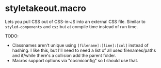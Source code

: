 # styletakeout.macro

Lets you pull CSS out of CSS-in-JS into an external CSS file. Similar to
`styled-components` and `csz` but at compile time instead of run time.

TODO:
  - Classnames aren't unique using `[filename]:[line]:[col]` instead of hashing.
    I like this, but I'll need to need a list of all used filenames/paths and
    if/while there's a collision add the parent folder.
  - Macros support options via "cosmiconfig" so I should use that.
